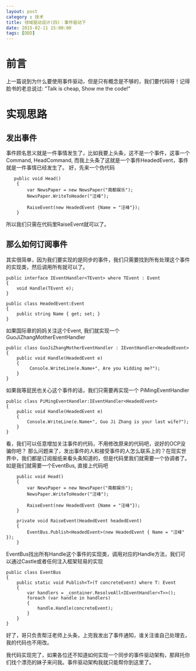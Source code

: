 ```yaml
---
layout: post
category : 技术
title: 领域驱动设计(四)：事件驱动下
date: 2015-02-11 15:00:00
tags: [DDD]
---
```



# 前言
上一篇说到为什么要使用事件驱动，但是只有概念是不够的，我们要代码呀！记得脸书的老总说过: "Talk is cheap, Show me the code!"

# 实现思路

## 发出事件

事件顾名思义就是一件事情发生了，比如我要上头条，这不是一个事件，这事一个Command, HeadCommand, 而我上头条了这就是一个事件HeadedEvent，事件就是一件事情已经发生了。 好，先来一个伪代码

       public void Head()
        {
            var NewsPaper = new NewsPaper("南都娱乐");
            NewsPaper.WriteToHeader("汪峰");

            RaiseEvent(new HeadedEvent {Name = "汪峰"});
        }

所以我们只需在代码里RaiseEvent就可以了。


## 那么如何订阅事件

其实很简单，因为我们要实现的是同步的事件，我们只需要找到所有处理这个事件的实现类，然后调用所有就可以了。 

    public interface IEventHandler<TEvent> where TEvent : Event
    {
        void Handle(TEvent e);
    }

    public class HeadedEvent:Event
    {
        public string Name { get; set; }
    }


如果国际章的妈妈关注这个Event, 我们就实现一个GuoJiZhangMotherEventHandler

    public class GuoJiZhangMotherEventHandler : IEventHandler<HeadedEvent>
	{
	    public void Handle(HeadedEvent e)
	    {
	         Console.WriteLine(e.Name+", Are you kidding me?");
	    }
	}

如果我等屁民也关心这个事件的话，我们只需要再实现一个 PiMingEventHandler

    public class PiMingEventHandler:IEventHandler<HeadedEvent>
	{
	    public void Handle(HeadedEvent e)
	    {
	        Console.WriteLine(e.Name+", Guo Ji Zhang is your last wife?");
	    }
	}
   

   
看，我们可以任意增加关注事件的代码，不用修改原来的代码吧，说好的OCP没骗你吧？ 那么问题来了，发出事件的人和接受事件的人怎么联系上的？在现实世界中，我们都是订阅报纸来看头条知道的，但是代码里我们就需要一个协调者了。如是我们就需要一个EventBus, 直接上代码吧

        public void Head()
        {
            var NewsPaper = new NewsPaper("南都娱乐");
            NewsPaper.WriteToHeader("汪峰");

            RaiseEvent(new HeadedEvent {Name = "汪峰"});
        }

        private void RaiseEvent(HeadedEvent headedEvent)
        {
            EventBus.Publish<HeadedEvent>(new HeadedEvent { Name = "汪峰" });
        }


 EventBus找出所有Handle这个事件的实现类，调用对应的Handle方法，我们可以通过Castle或者任何注入框架轻易的实现
    

	public class EventBus
    {
        public static void Publish<T>(T concreteEvent) where T: Event
        {
            var handlers = _container.ResolveAll<IEventHandler<T>>();
            foreach (var handle in handlers)
            {
                handle.Handle(concreteEvent);
            }
        }
    }

好了，哥只负责帮汪老师上头条，上完我发出了事件通知，谁关注谁自己处理去，我的代码也不用改。

我代码实现完了，如果各位还不知道如何实现一个同步的事件驱动架构，那拜托你们找个漂亮的妹子来问我。事件驱动架构我就只能帮你到这里了。